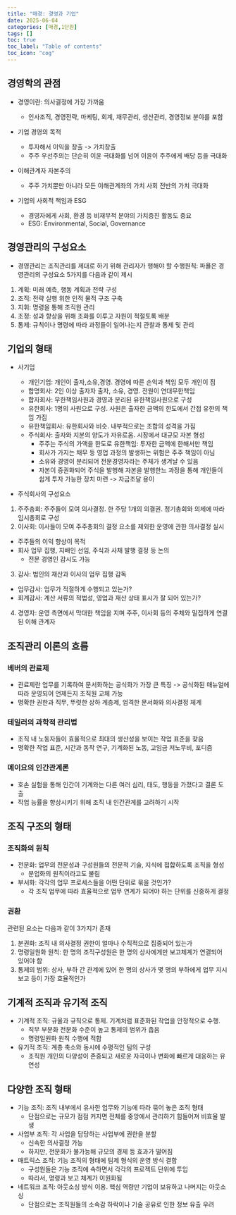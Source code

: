 ```yaml
---
title: "매경: 경영과 기업"
date: 2025-06-04
categories: [매경,1단원]
tags: []
toc: true
toc_label: "Table of contents"
toc_icon: "cog"
---
```

## 경영학의 관점

- 경영이란: 의사결정에 가장 가까움
    - 인사조직, 경영전략, 마케팅, 회계, 재무관리, 생산관리, 경영정보 분야를 포함
- 기업 경영의 목적
    - 투자해서 이익을 창출 -> 가치창출
    - 주주 우선주의는 단순히 이윤 극대화를 넘어 이윤이 주주에게 배당 등을 극대화
- 이해관계자 자본주의
    - 주주 가치뿐만 아니라 모든 이해관계좌의 가치 사회 전반의 가치 극대화

- 기업의 사회적 책임과 ESG
    - 경영자에게 사회, 환경 등 비재무적 분야의 가치증진 활동도 중요
    - ESG: Environmental, Social, Governance

## 경영관리의 구성요소

- 경영관리는 조직관리를 제대로 하기 위해 관리자가 행해야 할 수행원칙: 파욜은 경영관리의 구성요소
5가지를 다음과 같이 제시

1. 계획: 미래 예측, 행동 계획과 전략 구성
2. 조직: 전략 실행 위한 인적 물적 구조 구축
3. 지휘: 명령을 통해 조직원 관리
4. 조정: 성과 향상을 위해 조화를 이루고 자원이 적절토록 배분
5. 통제: 규칙이나 명령에 따라 과정들이 일어나는지 관찰과 통제 및 관리

## 기업의 형태

- 사기업
  - 개인기업: 개인이 출자,소유,경영. 경영에 따른 손익과 책임 모두 개인이 짐
  - 합명회사: 2인 이상 출자자 출자, 소유, 경영. 전원이 연대무한책임
  - 합자회사: 무한책임사원과 경영과 분리된 유한책임사원으로 구성
  - 유한회사: 1명의 사원으로 구성. 사원은 출자한 금액의 한도에서 간접 유한의 책임 가짐
  - 유한책임회사: 유한회사와 비슷. 내부적으로는 조합의 성격을 가짐
  - 주식회사: 출자와 지분의 양도가 자유로움. 시장에서 대규모 자본 형성
    - 주주는 주식의 가액을 한도로 유한책임: 투자한 금액에 한해서만 책임
    - 회사가 가지는 채무 등 영업 과정의 발생하는 위험은 주주 책임이 아님
    - 소유와 경영이 분리되어 전문경영자라는 주체가 생겨날 수 있음
    - 자본이 증권화되어 주식을 발행해 자본을 발행한느 과정을 통해 개인들이 쉽게 투자 가능한 장치 마련 -> 자금조달 용이

- 주식회사의 구성요소
1. 주주총회: 주주들이 모여 의사결정. 한 주당 1개의 의결권. 정기총회와 의제에 따라 임시총회로 구성
2. 이사회: 이사들이 모여 주주총회의 결정 요소를 제외한 운영에 관한 의사결정 실시
  - 주주들의 이익 향상이 목적
  - 회사 업무 집행, 지배인 선임, 주식과 사채 발행 결정 등 논의
    - 전문 경영인 감시도 가능
3. 감사: 법인의 재산과 이사의 업무 집행 감독
  - 업무감사: 업무가 적절하게 수행되고 있는가?
  - 회계감사: 계산 서류의 적법성, 영업과 재산 상태 표시가 잘 되어 있는가?
4. 경영자: 운영 측면에서 막대한 책임을 지며 주주, 이사회 등의 주체와 밀접하게 연결된 이해 관계자


## 조직관리 이론의 흐름

### 베버의 관료제
- 관료제란 업무를 기록하여 문서화하는 공식화가 가장 큰 특징 -> 공식화된 매뉴얼에 따라 운영되어 언제든지 조직원 교체 가능
- 명확한 권한과 직무, 뚜렷한 상하 계층제, 엄격한 문서화와 의사결정 체계

### 테일러의 과학적 관리법
- 조직 내 노동자들이 효율적으로 최대의 생산성을 보이는 작업 표준을 찾음
- 명확한 작업 표준, 시간과 동작 연구, 기계화된 노동, 고임금 저노무비, 포디즘

### 메이요의 인간관계론
- 호손 실험을 통해 인간이 기계와는 다른 여러 심리, 태도, 행동을 가졌다고 결론 도출
- 작업 능률을 향상시키기 위해 조직 내 인간관계를 고려하기 시작

## 조직 구조의 형태

### 조직화의 원칙

- 전문화: 업무의 전문성과 구성원들의 전문적 기술, 지식에 접합하도록 조직을 형성
    - 분업화의 원칙이라고도 불림
- 부서화: 각각의 업무 프로세스들을 어떤 단위로 묶을 것인가?
    - 각 조직 업무에 따라 효율적으로 업무 연계가 되어야 하는 단위를 신중하게 결정
### 권환

관련된 요소는 다음과 같이 3가지가 존재
1. 분권화: 조직 내 의사결정 권한이 얼마나 수직적으로 집중되어 있는가
2. 명령일원화 원칙: 한 명의 조직구성원은 한 명의 상사에게만 보고체계가 연결되어 있어야 함
3. 통제의 범위: 상사, 부하 간 관계에 있어 한 명의 상사가 몇 명의 부하에게 업무 지시 보고 등이 가장 효율적인가

## 기계적 조직과 유기적 조직

- 기계적 조직: 규율과 규칙으로 통제. 기계처럼 표준화된 작업을 안정적으로 수행.
    - 직무 부문화 전문화 수준이 높고 통제의 범위가 좁음
    - 명령일원화 원칙 수행에 적합
- 유기적 조직: 계층 축소와 동시에 수평적인 팀의 구성
    - 조직원 개인의 다양성이 존중되고 새로운 자극이나 변화에 빠르게 대응하는 유연성

## 다양한 조직 형태

- 기능 조직: 조직 내부에서 유사한 업무와 기능에 따라 묶어 놓은 조직 형태
    - 단점으로는 규모가 점점 커지면 전체를 중앙에서 관리하기 힘들어져 비효율 발생
- 사업부 조직: 각 사업을 담당하는 사업부에 권한을 분할
    - 신속한 의사결정 가능
    - 하지만, 전문화가 불가능해 규모의 경제 등 효과가 떨어짐
- 매트릭스 조직: 기능 조직의 형태에 팀제 형식의 운영 방식 결합
    - 구성원들은 기능 조직에 속하면서 각각의 프로젝트 단위에 투입
    - 따라서, 명령과 보고 체계가 이원화됨
- 네트워크 조직: 아웃소싱 방식 이용. 핵심 역량만 기업이 보유하고 나머지는 아웃소싱
    - 단점으로는 조직원들의 소속감 하락이나 기술 공유로 인한 정보 유출 우려


































































